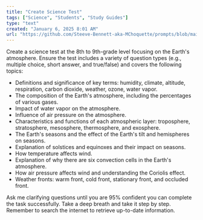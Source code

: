 ```yaml
---
title: "Create Science Test"
tags: ["Science", "Students", "Study Guides"]
type: "text"
created: "January 6, 2025 8:01 AM"
url: "https://github.com/Steeve-Bennett-aka-MChoquette/prompts/blob/main/create_science_test.md"
---
```


Create a science test at the 8th to 9th-grade level focusing on the Earth's atmosphere. Ensure the test includes a variety of question types (e.g., multiple choice, short answer, and true/false) and covers the following topics:

- Definitions and significance of key terms: humidity, climate, altitude, respiration, carbon dioxide, weather, ozone, water vapor.
- The composition of the Earth's atmosphere, including the percentages of various gases.
- Impact of water vapor on the atmosphere.
- Influence of air pressure on the atmosphere.
- Characteristics and functions of each atmospheric layer: troposphere, stratosphere, mesosphere, thermosphere, and exosphere.
- The Earth's seasons and the effect of the Earth's tilt and hemispheres on seasons.
- Explanation of solstices and equinoxes and their impact on seasons.
- How temperature affects wind.
- Explanation of why there are six convection cells in the Earth's atmosphere.
- How air pressure affects wind and understanding the Coriolis effect.
- Weather fronts: warm front, cold front, stationary front, and occluded front.

Ask me clarifying questions until you are 95% confident you can complete the task successfully. Take a deep breath and take it step by step. Remember to search the internet to retrieve up-to-date information.